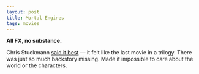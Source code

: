 ```yaml
---
layout: post
title: Mortal Engines
tags: movies
---
```


**All FX, no substance.** 

Chris Stuckmann [said it best](https://youtu.be/c1Qa8DTiXwo) — it felt like the last movie in a trilogy. There was just so much backstory missing. Made it impossible to care about the world or the characters. 
